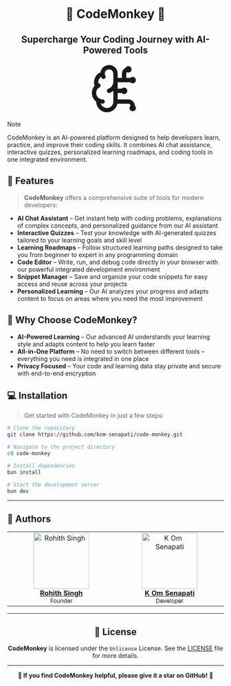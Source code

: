 <h1 align="center">🧠 CodeMonkey 🧠</h1>
<h2 align="center">Supercharge Your Coding Journey with AI-Powered Tools</h2>

<p align="center">
    <svg xmlns="http://www.w3.org/2000/svg" width="120" height="120" viewBox="0 0 24 24" fill="none" stroke="currentColor" stroke-width="2" stroke-linecap="round" stroke-linejoin="round" class="lucide lucide-brain-circuit"><path d="M12 5a3 3 0 1 0-5.997.125 4 4 0 0 0-2.526 5.77 4 4 0 0 0 .556 6.588A4 4 0 1 0 12 18Z"/><path d="M9 13a4.5 4.5 0 0 0 3-4"/><path d="M6.003 5.125A3 3 0 0 0 6.401 6.5"/><path d="M3.477 10.896a4 4 0 0 1 .585-.396"/><path d="M6 18a4 4 0 0 1-1.967-.516"/><path d="M12 13h4"/><path d="M12 18h6a2 2 0 0 1 2 2v1"/><path d="M12 8h8"/><path d="M16 8V5a2 2 0 0 1 2-2"/><circle cx="16" cy="13" r=".5"/><circle cx="18" cy="3" r=".5"/><circle cx="20" cy="21" r=".5"/><circle cx="20" cy="8" r=".5"/></svg>
</p>

> [!NOTE]
> 
> CodeMonkey is an AI-powered platform designed to help developers learn, practice, and improve their coding skills. It combines AI chat assistance, interactive quizzes, personalized learning roadmaps, and coding tools in one integrated environment.

## 🌟 Features

> **CodeMonkey** offers a comprehensive suite of tools for modern developers:

- **AI Chat Assistant** – Get instant help with coding problems, explanations of complex concepts, and personalized guidance from our AI assistant
- **Interactive Quizzes** – Test your knowledge with AI-generated quizzes tailored to your learning goals and skill level
- **Learning Roadmaps** – Follow structured learning paths designed to take you from beginner to expert in any programming domain
- **Code Editor** – Write, run, and debug code directly in your browser with our powerful integrated development environment
- **Snippet Manager** – Save and organize your code snippets for easy access and reuse across your projects
- **Personalized Learning** – Our AI analyzes your progress and adapts content to focus on areas where you need the most improvement

## 💫 Why Choose CodeMonkey?

- **AI-Powered Learning** – Our advanced AI understands your learning style and adapts content to help you learn faster
- **All-in-One Platform** – No need to switch between different tools – everything you need is integrated in one place
- **Privacy Focused** – Your code and learning data stay private and secure with end-to-end encryption

## 💻 Installation

> Get started with CodeMonkey in just a few steps:

```bash
# Clone the repository
git clone https://github.com/kom-senapati/code-monkey.git

# Navigate to the project directory
cd code-monkey

# Install dependencies
bun install

# Start the development server
bun dev
```

<!-- ## 📷 Screenshots

> Here's a preview of CodeMonkey's interface:

| Landing Page  |
|------------|
| ![Demo](public/screenshot.png) | -->

---

## 👤 Authors

<table>
  <tbody>
    <tr>
      <td align="center" valign="top" width="14.28%">
        <a href="https://github.com/rohittcodes">
          <img src="https://github.com/rohittcodes.png?s=100" width="130px;" alt="Rohith Singh"/>
          <br />
          <b>Rohith Singh</b>
          <br />
          <sub>Founder</sub>
        </a>
      </td>
      <td align="center" valign="top" width="14.28%">
        <a href="https://github.com/kom-senapati">
          <img src="https://github.com/kom-senapati.png?s=100" width="130px;" alt="K Om Senapati"/>
          <br />
          <b>K Om Senapati</b>
          <br />
          <sub>Developer</sub>
        </a>
      </td>
    </tr>
  </tbody>
</table>

---

<h2 align="center">📄 License</h2>

<p align="center">
<strong>CodeMonkey</strong> is licensed under the <code>Unlicense</code> License. See the <a href="https://github.com/kom-senapati/code-monkey/blob/main/LICENSE">LICENSE</a> file for more details.
</p>

---

<p align="center">
    <strong>🌟 If you find CodeMonkey helpful, please give it a star on GitHub! 🌟</strong>
</p>
